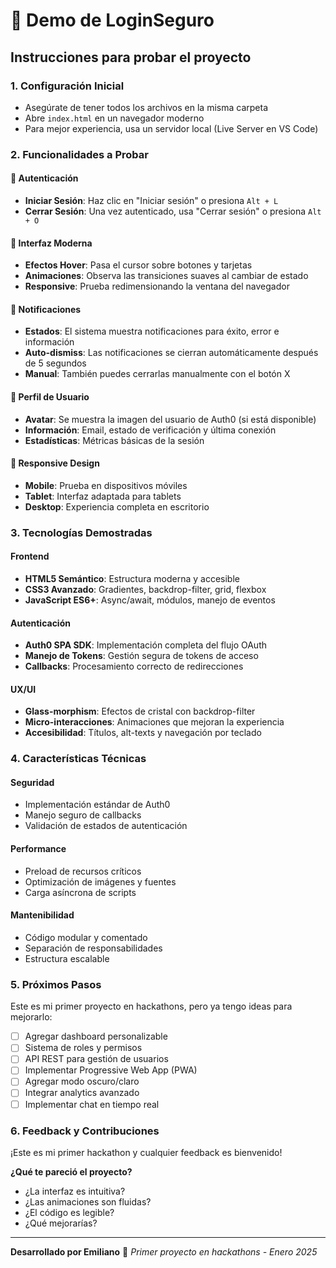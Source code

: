 # 🚀 Demo de LoginSeguro

## Instrucciones para probar el proyecto

### 1. Configuración Inicial
- Asegúrate de tener todos los archivos en la misma carpeta
- Abre `index.html` en un navegador moderno
- Para mejor experiencia, usa un servidor local (Live Server en VS Code)

### 2. Funcionalidades a Probar

#### 🔐 Autenticación
- **Iniciar Sesión**: Haz clic en "Iniciar sesión" o presiona `Alt + L`
- **Cerrar Sesión**: Una vez autenticado, usa "Cerrar sesión" o presiona `Alt + O`

#### 🎨 Interfaz Moderna
- **Efectos Hover**: Pasa el cursor sobre botones y tarjetas
- **Animaciones**: Observa las transiciones suaves al cambiar de estado
- **Responsive**: Prueba redimensionando la ventana del navegador

#### 🔔 Notificaciones
- **Estados**: El sistema muestra notificaciones para éxito, error e información
- **Auto-dismiss**: Las notificaciones se cierran automáticamente después de 5 segundos
- **Manual**: También puedes cerrarlas manualmente con el botón X

#### 👤 Perfil de Usuario
- **Avatar**: Se muestra la imagen del usuario de Auth0 (si está disponible)
- **Información**: Email, estado de verificación y última conexión
- **Estadísticas**: Métricas básicas de la sesión

#### 📱 Responsive Design
- **Mobile**: Prueba en dispositivos móviles
- **Tablet**: Interfaz adaptada para tablets
- **Desktop**: Experiencia completa en escritorio

### 3. Tecnologías Demostradas

#### Frontend
- **HTML5 Semántico**: Estructura moderna y accesible
- **CSS3 Avanzado**: Gradientes, backdrop-filter, grid, flexbox
- **JavaScript ES6+**: Async/await, módulos, manejo de eventos

#### Autenticación
- **Auth0 SPA SDK**: Implementación completa del flujo OAuth
- **Manejo de Tokens**: Gestión segura de tokens de acceso
- **Callbacks**: Procesamiento correcto de redirecciones

#### UX/UI
- **Glass-morphism**: Efectos de cristal con backdrop-filter
- **Micro-interacciones**: Animaciones que mejoran la experiencia
- **Accesibilidad**: Títulos, alt-texts y navegación por teclado

### 4. Características Técnicas

#### Seguridad
- Implementación estándar de Auth0
- Manejo seguro de callbacks
- Validación de estados de autenticación

#### Performance
- Preload de recursos críticos
- Optimización de imágenes y fuentes
- Carga asíncrona de scripts

#### Mantenibilidad
- Código modular y comentado
- Separación de responsabilidades
- Estructura escalable

### 5. Próximos Pasos

Este es mi primer proyecto en hackathons, pero ya tengo ideas para mejorarlo:

- [ ] Agregar dashboard personalizable
- [ ] Sistema de roles y permisos
- [ ] API REST para gestión de usuarios
- [ ] Implementar Progressive Web App (PWA)
- [ ] Agregar modo oscuro/claro
- [ ] Integrar analytics avanzado
- [ ] Implementar chat en tiempo real

### 6. Feedback y Contribuciones

¡Este es mi primer hackathon y cualquier feedback es bienvenido!

**¿Qué te pareció el proyecto?**
- ¿La interfaz es intuitiva?
- ¿Las animaciones son fluidas?
- ¿El código es legible?
- ¿Qué mejorarías?

---

**Desarrollado por Emiliano** 🚀
*Primer proyecto en hackathons - Enero 2025*
